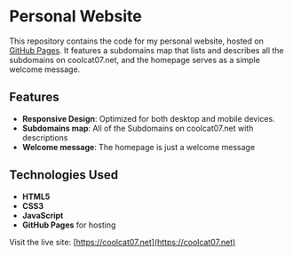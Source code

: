 # Personal Website

This repository contains the code for my personal website, hosted on [GitHub Pages](https://pages.github.com). It features a subdomains map that lists and describes all the subdomains on coolcat07.net, and the homepage serves as a simple welcome message.

## Features

- **Responsive Design**: Optimized for both desktop and mobile devices.
- **Subdomains map**: All of the Subdomains on coolcat07.net with descriptions 
- **Welcome message**: The homepage is just a welcome message

## Technologies Used

- **HTML5**
- **CSS3**
- **JavaScript**
- **GitHub Pages** for hosting

Visit the live site: [https://coolcat07.net](https://coolcat07.net)